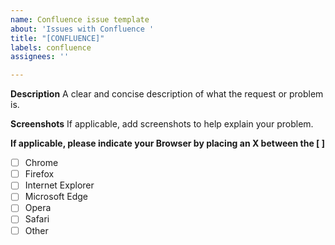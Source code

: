 ```yaml
---
name: Confluence issue template
about: 'Issues with Confluence '
title: "[CONFLUENCE]"
labels: confluence
assignees: ''

---
```


**Description**
A clear and concise description of what the request or problem is.

**Screenshots**
If applicable, add screenshots to help explain your problem.

**If applicable, please indicate your Browser by placing an X between the [ ]**
 - [ ] Chrome
 - [ ] Firefox
 - [ ] Internet Explorer
 - [ ] Microsoft Edge
 - [ ] Opera
 - [ ] Safari
 - [ ] Other
